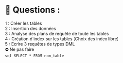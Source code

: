 # :dart: Questions :  
1 : Créer les tables  
2 : Insertion des données   
3 : Analyse des plans de requête de toute les tables  
4 : Création d'index sur les tables (Choix des index libre)  
5 : Ecrire 3 requêtes de types DML  
    :no_entry: Ne pas faire  
    ```sql
    SELECT * FROM nom_table
    ```
